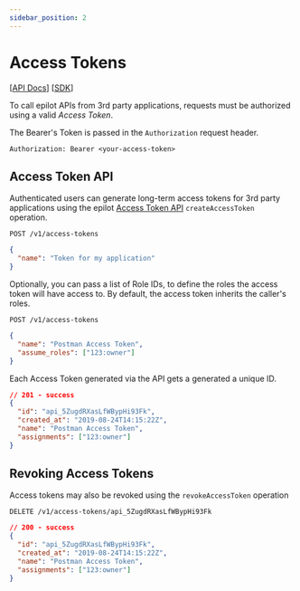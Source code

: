 ```yaml
---
sidebar_position: 2
---
```


# Access Tokens

[[API Docs](/api/access-token)]
[[SDK](https://www.npmjs.com/package/@epilot/access-token-client)]

To call epilot APIs from 3rd party applications, requests must be authorized using a valid _Access Token_.

The Bearer's Token is passed in the `Authorization` request header.

```
Authorization: Bearer <your-access-token>
```

## Access Token API

Authenticated users can generate long-term access tokens for 3rd party applications using the epilot [Access Token API](/api/access-token) `createAccessToken` operation.

```
POST /v1/access-tokens
```

```json
{
  "name": "Token for my application"
}
```

Optionally, you can pass a list of Role IDs, to define the roles the access token will have access to. By default, the access token inherits the caller's roles.

```
POST /v1/access-tokens
```

```json
{
  "name": "Postman Access Token",
  "assume_roles": ["123:owner"]
}
```

Each Access Token generated via the API gets a generated a unique ID.

```json
// 201 - success
{
  "id": "api_5ZugdRXasLfWBypHi93Fk",
  "created_at": "2019-08-24T14:15:22Z",
  "name": "Postman Access Token",
  "assignments": ["123:owner"]
}
```

## Revoking Access Tokens

Access tokens may also be revoked using the `revokeAccessToken` operation

```
DELETE /v1/access-tokens/api_5ZugdRXasLfWBypHi93Fk
```

```json
// 200 - success
{
  "id": "api_5ZugdRXasLfWBypHi93Fk",
  "created_at": "2019-08-24T14:15:22Z",
  "name": "Postman Access Token",
  "assignments": ["123:owner"]
}
```
